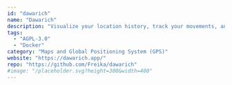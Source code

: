 ```yaml
---
id: "dawarich"
name: "Dawarich"
description: "Visualize your location history, track your movements, and analyze your travel patterns with complete privacy and control (alternative to Google Timeline a.k.a. Google Location History)."
tags:
  - "AGPL-3.0"
  - "Docker"
category: "Maps and Global Positioning System (GPS)"
website: "https://dawarich.app/"
repo: "https://github.com/Freika/dawarich"
#image: "/placeholder.svg?height=300&width=400"
---
```


